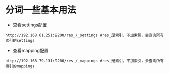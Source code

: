 # 分词一些基本用法

* 查看settings配置

```
http://192.168.61.251:9200/res_/_settings #res_是索引，不加索引，会查询所有索引的settings
```

* 查看mapping配置

```
http://192.168.79.131:9200/res_/_mappings #res_是索引，不加索引，会查询所有索引的mappings
```




